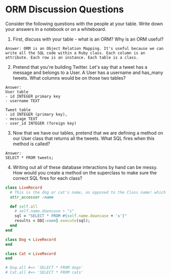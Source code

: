 # ORM Discussion Questions

Consider the following questions with the people at your table. Write down your
answers in a notebook or on a whiteboard.

1. First, discuss with your table - what is an ORM? Why is an ORM useful?

```
Answer: ORM is an Object Relation Mapping. It's useful because we can write all the SQL code within a Ruby class. Each column is an attribute. Each row is an instance. Each table is a class.
```

2. Pretend that you're building Twitter. Let's say that a tweet has a message
   and belongs to a User. A User has a username and has_many tweets. What
   columns would be on those two tables?

```
Answer:
User table
- id INTEGER primary key
- username TEXT

Tweet table
- id INTEGER (primary key),
- message TEXT
- user_id INTEGER (foreign key)
```

3. Now that we have our tables, pretend that we are defining a method on our
   User class that returns all the tweets. What SQL fires when this method is
   called?

```
Answer:
SELECT * FROM tweets;
```

4. Writing out all of these database interactions by hand can be messy. How
   would you create a method on the superclass to make sure the correct SQL
   fires for each class?

```rb
class LiveRecord
  # This is the dog or cat's name, as opposed to the Class name! which is used later
  attr_accessor :name

  def self.all
    # self.name.downcase + "s"
    sql = "SELECT * FROM #{self.name.downcase + 's'}"
    results = DB[:conn].execute(sql);
  end
end

class Dog < LiveRecord
end

class Cat < LiveRecord
end

# Dog.all #=> 'SELECT * FROM dogs'
# Cat.all #=> 'SELECT * FROM cats'
```
